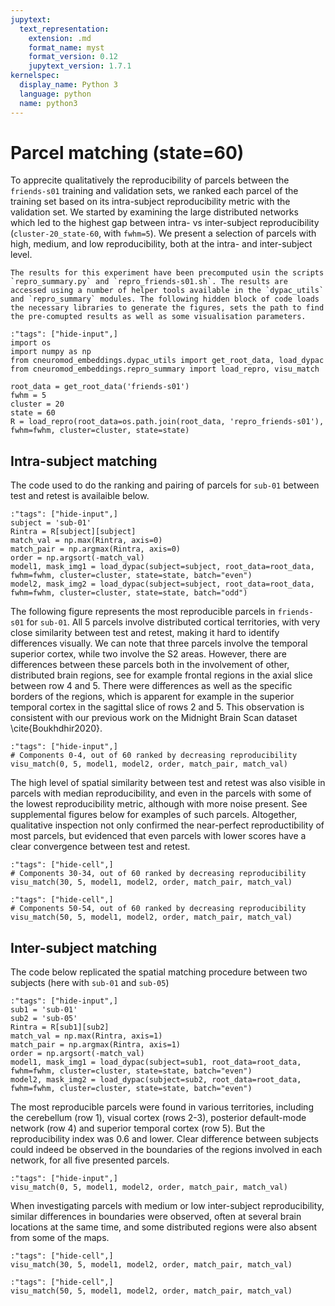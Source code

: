 ```yaml
---
jupytext:
  text_representation:
    extension: .md
    format_name: myst
    format_version: 0.12
    jupytext_version: 1.7.1
kernelspec:
  display_name: Python 3
  language: python
  name: python3
---
```


# Parcel matching (state=60)
To apprecite qualitatively the reproducibility of parcels between the `friends-s01` training and validation sets, we ranked each parcel of the training set based on its intra-subject reproducibility metric with the validation set. We started by examining the large distributed networks which led to the highest gap between intra- vs inter-subject reproducibility (`cluster-20_state-60`, with `fwhm=5`). We present a selection of parcels with high, medium, and low reproducibility, both at the intra- and inter-subject level.  

```{admonition} Computational reproducibility 
The results for this experiment have been precomputed usin the scripts `repro_summary.py` and `repro_friends-s01.sh`. The results are accessed using a number of helper tools available in the `dypac_utils` and `repro_summary` modules. The following hidden block of code loads the necessary libraries to generate the figures, sets the path to find the pre-comupted results as well as some visualisation parameters.
```

```{code-cell} ipython3
:"tags": ["hide-input",]
import os
import numpy as np
from cneuromod_embeddings.dypac_utils import get_root_data, load_dypac
from cneuromod_embeddings.repro_summary import load_repro, visu_match

root_data = get_root_data('friends-s01')
fwhm = 5
cluster = 20
state = 60
R = load_repro(root_data=os.path.join(root_data, 'repro_friends-s01'), fwhm=fwhm, cluster=cluster, state=state)
```
## Intra-subject matching
The code used to do the ranking and pairing of parcels for `sub-01` between test and retest is availaible below.

```{code-cell} ipython3
:"tags": ["hide-input",]
subject = 'sub-01'
Rintra = R[subject][subject]
match_val = np.max(Rintra, axis=0)
match_pair = np.argmax(Rintra, axis=0)
order = np.argsort(-match_val)
model1, mask_img1 = load_dypac(subject=subject, root_data=root_data, fwhm=fwhm, cluster=cluster, state=state, batch="even")
model2, mask_img2 = load_dypac(subject=subject, root_data=root_data, fwhm=fwhm, cluster=cluster, state=state, batch="odd")
```

The following figure represents the most reproducible parcels in `friends-s01` for `sub-01`. All 5 parcels involve distributed cortical territories, with very close similarity between test and retest, making it hard to identify differences visually. We can note that three parcels involve the temporal superior cortex, while two involve the S2 areas. However, there are differences between these parcels both in the involvement of other, distributed brain regions, see for example frontal regions in the axial slice between row 4 and 5. There were differences as well as the specific borders of the regions, which is apparent for example in the superior temporal cortex in the sagittal slice of rows 2 and 5. This observation is consistent with our previous work on the Midnight Brain Scan dataset \cite{Boukhdhir2020}. 


```{code-cell} ipython3
:"tags": ["hide-input",]
# Components 0-4, out of 60 ranked by decreasing reproducibility
visu_match(0, 5, model1, model2, order, match_pair, match_val)
```
The high level of spatial similarity between test and retest was also visible in parcels with median reproducibility, and even in the parcels with some of the lowest reproducibility metric, although with more noise present. See supplemental figures below for examples of such parcels. Altogether, qualitative inspection not only confirmed the near-perfect reproductibility of most parcels, but evidenced that even parcels with lower scores have a clear convergence between test and retest. 


```{code-cell} ipython3
:"tags": ["hide-cell",]
# Components 30-34, out of 60 ranked by decreasing reproducibility
visu_match(30, 5, model1, model2, order, match_pair, match_val)
```

```{code-cell} ipython3
:"tags": ["hide-cell",]
# Components 50-54, out of 60 ranked by decreasing reproducibility
visu_match(50, 5, model1, model2, order, match_pair, match_val)
```

## Inter-subject matching 
The code below replicated the spatial matching procedure between two subjects (here with `sub-01` and `sub-05`)

```{code-cell} ipython3
:"tags": ["hide-input",]
sub1 = 'sub-01'
sub2 = 'sub-05'
Rintra = R[sub1][sub2]
match_val = np.max(Rintra, axis=1)
match_pair = np.argmax(Rintra, axis=1)
order = np.argsort(-match_val)
model1, mask_img1 = load_dypac(subject=sub1, root_data=root_data, fwhm=fwhm, cluster=cluster, state=state, batch="even")
model2, mask_img2 = load_dypac(subject=sub2, root_data=root_data, fwhm=fwhm, cluster=cluster, state=state, batch="even")
```
The most reproducible parcels were found in various territories, including the cerebellum (row 1), visual cortex (rows 2-3), posterior default-mode network (row 4) and superior temporal cortex (row 5). But the reproducibility index was 0.6 and lower. Clear difference between subjects could indeed be observed in the boundaries of the regions involved in each network, for all five presented parcels.

```{code-cell} ipython3
:"tags": ["hide-input",]
visu_match(0, 5, model1, model2, order, match_pair, match_val)
```

When investigating parcels with medium or low inter-subject reproducibility, similar differences in boundaries were observed, often at several brain locations at the same time, and some distributed regions were also absent from some of the maps. 
```{code-cell} ipython3
:"tags": ["hide-cell",]
visu_match(30, 5, model1, model2, order, match_pair, match_val)
```

```{code-cell} ipython3
:"tags": ["hide-cell",]
visu_match(50, 5, model1, model2, order, match_pair, match_val)
```

